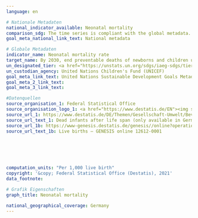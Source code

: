 ```yaml
---
language: en    

# Nationale Metadaten    
national_indicator_available: Neonatal mortality    
comparison_sdg: The time series is compliant with the global metadata.    
goal_meta_national_link_text: National metadata    

# Globale Metadaten    
indicator_name: Neonatal mortality rate    
target_name: By 2030, end preventable deaths of newborns and children under 5 years of age, with all countries aiming to reduce neonatal mortality to at least as low as 12 per 1,000 live births and under-5 mortality to at least as low as 25 per 1,000 live births    
un_designated_tier: <a href="https://unstats.un.org/sdgs/iaeg-sdgs/tier-classification/" title="Click here for more information on the UN tier classification."  target="_blank">Tier I</a>    
un_custodian_agency: United Nations Children's Fund (UNICEF)    
goal_meta_link_text: United Nations Sustainable Development Goals Metadata    
goal_meta_2_link_text:     
goal_meta_3_link_text:     

#Datenquellen
source_organisation_1: Federal Statistical Office
source_organisation_logo_1: <a href="https://www.destatis.de/EN"><img src="https://g205sdgs.github.io/sdg-indicators/public/OrgImgEn/destatis.png" alt="Logo destatis" style="height:60px; width:148px" /></a>
source_url_1: https://www.destatis.de/DE/Themen/Gesellschaft-Umwelt/Bevoelkerung/Geburten/Tabellen/saeuglingssterblichkeit.html
source_url_text_1: Dead infants after life span (only available in German)
source_url_1b: https://www-genesis.destatis.de/genesis//online?operation=table&code=12612-0001&bypass=true&language=en
source_url_text_1b: Live births – GENESIS online 12612-0001





    
computation_units: "Per 1,000 live birth"    
copyright: '&copy; Federal Statistical Office (Destatis), 2021'    
data_footnote:     

# Grafik Eigenschaften    
graph_title: Neonatal mortality    

national_geographical_coverage: Germany    
---
```


<span></span>